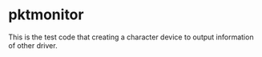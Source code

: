 # pktmonitor
This is the test code that creating a character device to output information of other driver.
